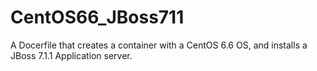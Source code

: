 # CentOS66_JBoss711
A Docerfile that creates a container with a CentOS 6.6 OS, and installs a JBoss 7.1.1 Application server.
